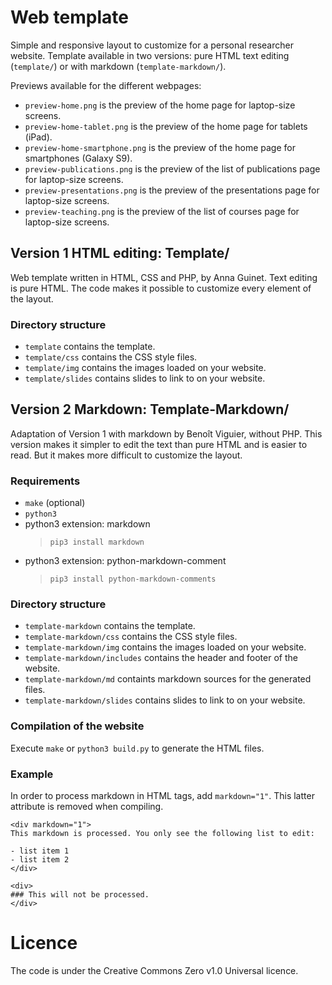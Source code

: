 # Web template

Simple and responsive layout to customize for a personal researcher website.
Template available in two versions: pure HTML text editing (`template/`) or with markdown (`template-markdown/`).

Previews available for the different webpages:
- `preview-home.png` is the preview of the home page for laptop-size screens. 
- `preview-home-tablet.png` is the preview of the home page for tablets (iPad). 
- `preview-home-smartphone.png` is the preview of the home page for smartphones (Galaxy S9). 
- `preview-publications.png` is the preview of the list of publications page for laptop-size screens. 
- `preview-presentations.png` is the preview of the presentations page for laptop-size screens. 
- `preview-teaching.png` is the preview of the list of courses page for laptop-size screens. 

## Version 1 HTML editing: Template/ 

Web template written in HTML, CSS and PHP, by Anna Guinet.
Text editing is pure HTML. The code makes it possible to customize every element of the layout.

### Directory structure

- `template` contains the template.
- `template/css` contains the CSS style files.
- `template/img` contains the images loaded on your website.
- `template/slides` contains slides to link to on your website.


## Version 2 Markdown: Template-Markdown/

Adaptation of Version 1 with markdown by Benoît Viguier, without PHP.
This version makes it simpler to edit the text than pure HTML and is easier to read. 
But it makes more difficult to customize the layout. 

### Requirements

- `make` (optional)
- `python3`
- python3 extension: markdown
  > `pip3 install markdown`
- python3 extension: python-markdown-comment
  > `pip3 install python-markdown-comments`


### Directory structure

- `template-markdown` contains the template.
- `template-markdown/css` contains the CSS style files.
- `template-markdown/img` contains the images loaded on your website.
- `template-markdown/includes` contains the header and footer of the website.
- `template-markdown/md` containts markdown sources for the generated files.
- `template-markdown/slides` contains slides to link to on your website.

### Compilation of the website

Execute `make` or `python3 build.py` to generate the HTML files.

### Example

In order to process markdown in HTML tags, add `markdown="1"`. This latter attribute is removed when compiling.

```
<div markdown="1">
This markdown is processed. You only see the following list to edit:

- list item 1
- list item 2
</div>

<div>
### This will not be processed.
</div>
```

# Licence

The code is under the Creative Commons Zero v1.0 Universal licence.
